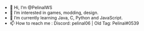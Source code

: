 - 👋 Hi, I’m @PelinalWS
- 👀 I’m interested in games, modding, design.
- 🌱 I’m currently learning Java, C, Python and JavaScript.
- 📫 How to reach me : Discord: pelinal06 | Old Tag: Pelinal#0539

<!---
PelinalWS/PelinalWS is a ✨ special ✨ repository because its `README.md` (this file) appears on your GitHub profile.
You can click the Preview link to take a look at your changes.
--->
